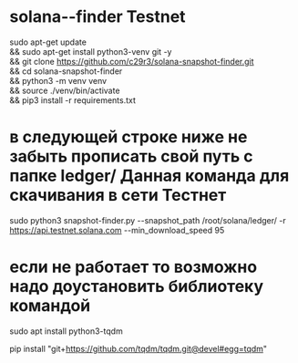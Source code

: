 # solana--finder Testnet
sudo apt-get update \
&& sudo apt-get install python3-venv git -y \
&& git clone https://github.com/c29r3/solana-snapshot-finder.git \
&& cd solana-snapshot-finder \
&& python3 -m venv venv \
&& source ./venv/bin/activate \
&& pip3 install -r requirements.txt
# в следующей строке ниже не забыть прописать свой путь с папке ledger/  Данная команда для скачивания в сети Тестнет
sudo python3 snapshot-finder.py --snapshot_path /root/solana/ledger/ -r https://api.testnet.solana.com --min_download_speed 95   
# если не работает то возможно надо доустановить библиотеку командой
sudo apt install python3-tqdm

pip install "git+https://github.com/tqdm/tqdm.git@devel#egg=tqdm"
